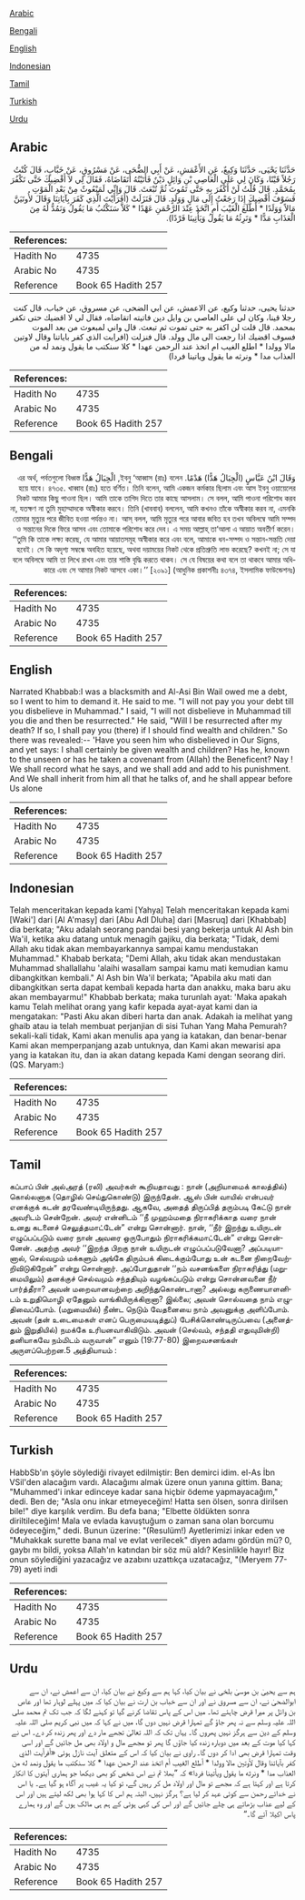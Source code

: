 [Arabic](#arabic)

[Bengali](#bengali)

[English](#english)

[Indonesian](#indonesian)

[Tamil](#tamil)

[Turkish](#turkish)

[Urdu](#urdu)

## Arabic


<div dir="rtl" lang="ar" style={{fontSize:'larger',backgroundColor:'#f8f9fa',padding:20}}>
حَدَّثَنَا يَحْيَى، حَدَّثَنَا وَكِيعٌ، عَنِ الأَعْمَشِ، عَنْ أَبِي الضُّحَى، عَنْ مَسْرُوقٍ، عَنْ خَبَّابٍ، قَالَ كُنْتُ رَجُلاً قَيْنًا، وَكَانَ لِي عَلَى الْعَاصِي بْنِ وَائِلٍ دَيْنٌ فَأَتَيْتُهُ أَتَقَاضَاهُ، فَقَالَ لِي لاَ أَقْضِيكَ حَتَّى تَكْفُرَ بِمُحَمَّدٍ‏.‏ قَالَ قُلْتُ لَنْ أَكْفُرَ بِهِ حَتَّى تَمُوتَ ثُمَّ تُبْعَثَ‏.‏ قَالَ وَإِنِّي لَمَبْعُوثٌ مِنْ بَعْدِ الْمَوْتِ فَسَوْفَ أَقْضِيكَ إِذَا رَجَعْتُ إِلَى مَالٍ وَوَلَدٍ‏.‏ قَالَ فَنَزَلَتْ ‏(‏أَفَرَأَيْتَ الَّذِي كَفَرَ بِآيَاتِنَا وَقَالَ لأُوتَيَنَّ مَالاً وَوَلَدًا * أَطَّلَعَ الْغَيْبَ أَمِ اتَّخَذَ عِنْدَ الرَّحْمَنِ عَهْدًا * كَلاَّ سَنَكْتُبُ مَا يَقُولُ وَنَمُدُّ لَهُ مِنَ الْعَذَابِ مَدًّا * وَنَرِثُهُ مَا يَقُولُ وَيَأْتِينَا فَرْدًا‏)‏‏.‏
</div>
<div style={{backgroundColor:'#f8f9fa',padding:20, marginBottom: 10}}><table> <thead> <tr> <th>References:</th> <th></th> </tr> </thead> <tbody><tr><td>Hadith No</td><td>4735</td></tr><tr><td>Arabic No</td><td>4735</td></tr><tr><td>Reference</td><td>Book 65 Hadith 257</td></tr></tbody></table></div>


<div dir="rtl" lang="ar" style={{fontSize:'larger',backgroundColor:'#f8f9fa',padding:20}}>
حدثنا يحيى، حدثنا وكيع، عن الاعمش، عن ابي الضحى، عن مسروق، عن خباب، قال كنت رجلا قينا، وكان لي على العاصي بن وايل دين فاتيته اتقاضاه، فقال لي لا اقضيك حتى تكفر بمحمد. قال قلت لن اكفر به حتى تموت ثم تبعث. قال واني لمبعوث من بعد الموت فسوف اقضيك اذا رجعت الى مال وولد. قال فنزلت (افرايت الذي كفر باياتنا وقال لاوتين مالا وولدا * اطلع الغيب ام اتخذ عند الرحمن عهدا * كلا سنكتب ما يقول ونمد له من العذاب مدا * ونرثه ما يقول وياتينا فردا)
</div>
<div style={{backgroundColor:'#f8f9fa',padding:20, marginBottom: 10}}><table> <thead> <tr> <th>References:</th> <th></th> </tr> </thead> <tbody><tr><td>Hadith No</td><td>4735</td></tr><tr><td>Arabic No</td><td>4735</td></tr><tr><td>Reference</td><td>Book 65 Hadith 257</td></tr></tbody></table></div>

## Bengali


<div dir="rtl" lang="bn" style={{fontSize:'larger',backgroundColor:'#f8f9fa',padding:20}}>
وَقَالَ ابْنُ عَبَّاسٍ (الْجِبَالُ هَدًّا) هَدْمًا. ইবনু ‘আব্বাস (রাঃ) বলেন, الْجِبَالُ هَدًّا এর অর্থ, পর্বতগুলো বিধ্বস্ত হয়ে যাবে। ৪৭৩৫. খাব্বাব (রাঃ) হতে বর্ণিত। তিনি বলেন, আমি একজন কর্মকার ছিলাম এবং আস ইবনু ওয়ায়েলের নিকট আমার কিছু পাওনা ছিল। আমি তাকে তাগিদ দিতে তার কাছে আসলাম। সে বলল, আমি পাওনা পরিশোধ করব না, যতক্ষণ না তুমি মুহাম্মাদকে অস্বীকার করবে। তিনি (খাববাব) বললেন, আমি কখনও তাঁকে অস্বীকার করব না, এমনকি তোমার মৃত্যুর পরে জীবিত হওয়া পর্যন্তও না। আস্ বলল, আমি মৃত্যুর পরে আবার জবিত হব তখন অবিলম্বে আমি সম্পদ ও সন্তানের দিকে ফিরে আসব এবং তোমাকে পরিশোধ করে দেব। এ সময় আল্লাহ্ তা‘আলা এ আয়াত অবতীর্ণ করেন। ‘‘তুমি কি তাকে লক্ষ্য করেছ, যে আমার আয়াতসমূহ অস্বীকার করে এবং বলে, আমাকে ধন-সম্পদ ও সন্তান-সন্ততি দেয়া হবেই। সে কি অদৃশ্য সম্বন্ধে অবহিত হয়েছে, অথবা দয়াময়ের নিকট থেকে প্রতিশ্রুতি লাভ করেছে? কখনই না; সে যা বলে অবিলম্বে আমি তা লিখে রাখব এবং তার শাস্তি বৃদ্ধি করতে থাকব। সে যে বিষয়ের কথা বলে তা থাকবে আমার অধিকারে এবং সে আমার নিকট আসবে একা।’’ [২০৯১] (আধুনিক প্রকাশনীঃ ৪৩৭৪, ইসলামিক ফাউন্ডেশনঃ)
</div>
<div style={{backgroundColor:'#f8f9fa',padding:20, marginBottom: 10}}><table> <thead> <tr> <th>References:</th> <th></th> </tr> </thead> <tbody><tr><td>Hadith No</td><td>4735</td></tr><tr><td>Arabic No</td><td>4735</td></tr><tr><td>Reference</td><td>Book 65 Hadith 257</td></tr></tbody></table></div>

## English


<div dir="ltr" lang="en" style={{fontSize:'larger',backgroundColor:'#f8f9fa',padding:20}}>
Narrated Khabbab:I was a blacksmith and Al-Asi Bin Wail owed me a debt, so I went to him to demand it. He said to me. "I will not pay you your debt till you disbelieve in Muhammad." I said, "I will not disbelieve in Muhammad till you die and then be resurrected." He said, "Will I be resurrected after my death? If so, I shall pay you (there) if I should find wealth and children." So there was revealed:-- 'Have you seen him who disbelieved in Our Signs, and yet says: I shall certainly be given wealth and children? Has he, known to the unseen or has he taken a covenant from (Allah) the Beneficent? Nay ! We shall record what he says, and we shall add and add to his punishment. And We shall inherit from him all that he talks of, and he shall appear before Us alone
</div>
<div style={{backgroundColor:'#f8f9fa',padding:20, marginBottom: 10}}><table> <thead> <tr> <th>References:</th> <th></th> </tr> </thead> <tbody><tr><td>Hadith No</td><td>4735</td></tr><tr><td>Arabic No</td><td>4735</td></tr><tr><td>Reference</td><td>Book 65 Hadith 257</td></tr></tbody></table></div>

## Indonesian


<div dir="ltr" lang="id" style={{fontSize:'larger',backgroundColor:'#f8f9fa',padding:20}}>
Telah menceritakan kepada kami [Yahya] Telah menceritakan kepada kami [Waki'] dari [Al A'masy] dari [Abu Adl Dluha] dari [Masruq] dari [Khabbab] dia berkata; "Aku adalah seorang pandai besi yang bekerja untuk Al Ash bin Wa'il, ketika aku datang untuk menagih gajiku, dia berkata; "Tidak, demi Allah aku tidak akan membayarkannya sampai kamu mendustakan Muhammad." Khabab berkata; "Demi Allah, aku tidak akan mendustakan Muhammad shallallahu 'alaihi wasallam sampai kamu mati kemudian kamu dibangkitkan kembali." Al Ash bin Wa'il berkata; "Apabila aku mati dan dibangkitkan serta dapat kembali kepada harta dan anakku, maka baru aku akan membayarmu!" Khabbab berkata; maka turunlah ayat: 'Maka apakah kamu Telah melihat orang yang kafir kepada ayat-ayat kami dan ia mengatakan: "Pasti Aku akan diberi harta dan anak. Adakah ia melihat yang ghaib atau ia telah membuat perjanjian di sisi Tuhan Yang Maha Pemurah? sekali-kali tidak, Kami akan menulis apa yang ia katakan, dan benar-benar Kami akan memperpanjang azab untuknya, dan Kami akan mewarisi apa yang ia katakan itu, dan ia akan datang kepada Kami dengan seorang diri. (QS. Maryam:)
</div>
<div style={{backgroundColor:'#f8f9fa',padding:20, marginBottom: 10}}><table> <thead> <tr> <th>References:</th> <th></th> </tr> </thead> <tbody><tr><td>Hadith No</td><td>4735</td></tr><tr><td>Arabic No</td><td>4735</td></tr><tr><td>Reference</td><td>Book 65 Hadith 257</td></tr></tbody></table></div>

## Tamil


<div dir="ltr" lang="ta" style={{fontSize:'larger',backgroundColor:'#f8f9fa',padding:20}}>
கப்பாப் பின் அல்அரத் (ரலி) அவர்கள் கூறியதாவது : நான் (அறியாமைக் காலத்தில்) கொல்லனாக (தொழில் செய்துகொண்டு) இருந்தேன். ஆஸ் பின் வாயில் என்பவர் எனக்குக் கடன் தரவேண்டியிருந்தது. ஆகவே, அதைத் திருப்பித் தரும்படி கேட்டு நான் அவரிடம் சென்றேன். அவர் என்னிடம் ‘‘நீ முஹம்மதை நிராகரிக்காத வரை நான் உனது கடனைச் செலுத்தமாட்டேன்” என்று சொன்னார். நான், ‘‘நீர் இறந்து உயிருடன் எழுப்பப்படும் வரை நான் அவரை ஒருபோதும் நிராகரிக்கமாட்டேன்” என்று சொன்னேன். அதற்கு அவர் ‘‘இறந்த பிறகு நான் உயிருடன் எழுப்பப்படுவேனா? அப்படியானால், செல்வமும் மக்களும் அங்கே திரும்பக் கிடைக்கும்போது உன் கடனை நிறைவேற்றிவிடுகிறேன்” என்று சொன்னார். அப்போதுதான் ‘‘நம் வசனங்களை நிராகரித்து (மறுமையிலும்) தனக்குச் செல்வமும் சந்ததியும் வழங்கப்படும் என்று சொன்னவனை நீர் பார்த்தீரா? அவன் மறைவானவற்றை அறிந்துகொண்டானா? அல்லது கருணையாளனிடம் உறுதிமொழி ஏதேனும் வாங்கியிருக்கிறானா? இல்லை; அவன் சொல்வதை நாம் எழுதிவைப்போம். (மறுமையில்) நீண்ட நெடும் வேதனையை நாம் அவனுக்கு அளிப்போம். அவன் (தன் உடைமைகள் எனப் பெருமையடித்துப்) பேசிக்கொண்டிருப்பவை (அனைத்தும் இறுதியில்) நமக்கே உரியனவாகிவிடும். அவன் (செல்வம், சந்ததி எதுவுமின்றி) தனியாகவே நம்மிடம் வருவான்” எனும் (19:77-80) இறைவசனங்கள் அருளப்பெற்றன.5 அத்தியாயம் :
</div>
<div style={{backgroundColor:'#f8f9fa',padding:20, marginBottom: 10}}><table> <thead> <tr> <th>References:</th> <th></th> </tr> </thead> <tbody><tr><td>Hadith No</td><td>4735</td></tr><tr><td>Arabic No</td><td>4735</td></tr><tr><td>Reference</td><td>Book 65 Hadith 257</td></tr></tbody></table></div>

## Turkish


<div dir="ltr" lang="tr" style={{fontSize:'larger',backgroundColor:'#f8f9fa',padding:20}}>
HabbSb'ın şöyle söylediği rivayet edilmiştir: Ben demirci idim. el-As İbn VSil'den alacağım vardı. Alacağımı almak üzere onun yanına gittim. Bana; "Muhammed'i inkar edinceye kadar sana hiçbir ödeme yapmayacağım," dedi. Ben de; "Asla onu inkar etmeyeceğim! Hatta sen ölsen, sonra dirilsen bile!" diye karşılık verdim. Bu defa bana; "Elbette öldükten sonra diriltileceğim! Mala ve evlada kavuştuğum o zaman sana olan borcumu ödeyeceğim," dedi. Bunun üzerine: "(Resulüm!) Ayetlerimizi inkar eden ve "Muhakkak surette bana mal ve evlat verilecek" diyen adamı gördün mü? 0, gaybı mı bildi, yoksa Allah'ın katından bir söz mü aldı? Kesinlikle hayır! Biz onun söylediğini yazacağız ve azabını uzattıkça uzatacağız, "(Meryem 77-79) ayeti indi
</div>
<div style={{backgroundColor:'#f8f9fa',padding:20, marginBottom: 10}}><table> <thead> <tr> <th>References:</th> <th></th> </tr> </thead> <tbody><tr><td>Hadith No</td><td>4735</td></tr><tr><td>Arabic No</td><td>4735</td></tr><tr><td>Reference</td><td>Book 65 Hadith 257</td></tr></tbody></table></div>

## Urdu


<div dir="rtl" lang="ur" style={{fontSize:'larger',backgroundColor:'#f8f9fa',padding:20}}>
ہم سے یحییٰ بن موسیٰ بلخی نے بیان کیا، کہا ہم سے وکیع نے بیان کیا، ان سے اعمش نے، ان سے ابوالضحیٰ نے، ان سے مسروق نے اور ان سے خباب بن ارت نے بیان کیا کہ میں پہلے لوہار تھا اور عاص بن وائل پر میرا قرض چاہئے تھا۔ میں اس کے پاس تقاضا کرنے گیا تو کہنے لگا کہ جب تک تم محمد صلی اللہ علیہ وسلم سے نہ پھر جاؤ گے تمہارا قرض نہیں دوں گا، میں نے کہا کہ میں نبی کریم صلی اللہ علیہ وسلم کے دین سے ہرگز نہیں پھروں گا۔ یہاں تک کہ اللہ تعالیٰ تجھے مار دے اور پھر زندہ کر دے۔ اس نے کہا کیا موت کے بعد میں دوبارہ زندہ کیا جاؤں گا پھر تو مجھے مال و اولاد بھی مل جائیں گے اور اسی وقت تمہارا قرض بھی ادا کر دوں گا۔ راوی نے بیان کیا کہ اس کے متعلق آیت نازل ہوئی «أفرأيت الذي كفر بآياتنا وقال لأوتين مالا وولدا * أطلع الغيب أم اتخذ عند الرحمن عهدا * كلا سنكتب ما يقول ونمد له من العذاب مدا * ونرثه ما يقول ويأتينا فردا‏» کہ ”بھلا تم نے اس شخص کو بھی دیکھا جو ہماری آیتوں کا انکار کرتا ہے اور کہتا ہے کہ مجھے تو مال اور اولاد مل کر رہیں گے، تو کیا یہ غیب پر آگاہ ہو گیا ہے۔ یا اس نے خدائے رحمن سے کوئی عہد کر لیا ہے؟ ہرگز نہیں، البتہ ہم اس کا کہا ہوا بھی لکھ لیتے ہیں اور اس کے لیے عذاب بڑھاتے ہی چلے جائیں گے اور اس کی کہی ہوئی کے ہم ہی مالک ہوں گے اور وہ ہمارے پاس اکیلا آئے گا۔“
</div>
<div style={{backgroundColor:'#f8f9fa',padding:20, marginBottom: 10}}><table> <thead> <tr> <th>References:</th> <th></th> </tr> </thead> <tbody><tr><td>Hadith No</td><td>4735</td></tr><tr><td>Arabic No</td><td>4735</td></tr><tr><td>Reference</td><td>Book 65 Hadith 257</td></tr></tbody></table></div>